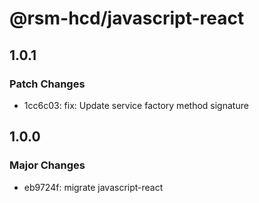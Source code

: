 # @rsm-hcd/javascript-react

## 1.0.1

### Patch Changes

-   1cc6c03: fix: Update service factory method signature

## 1.0.0

### Major Changes

-   eb9724f: migrate javascript-react
